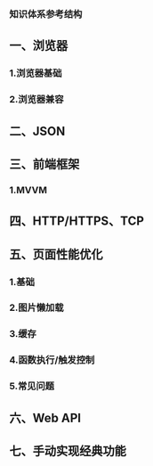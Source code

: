 ### 知识体系参考结构

## 一、浏览器
### 1.浏览器基础
### 2.浏览器兼容

## 二、JSON

## 三、前端框架
### 1.MVVM

## 四、HTTP/HTTPS、TCP

## 五、页面性能优化
### 1.基础
### 2.图片懒加载
### 3.缓存
### 4.函数执行/触发控制
### 5.常见问题

## 六、Web API

## 七、手动实现经典功能